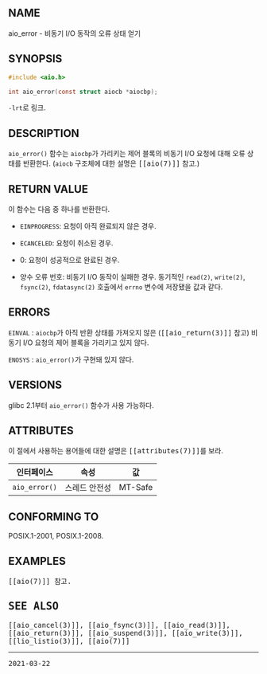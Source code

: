 ## NAME

aio_error - 비동기 I/O 동작의 오류 상태 얻기

## SYNOPSIS

```c
#include <aio.h>

int aio_error(const struct aiocb *aiocbp);
```

`-lrt`로 링크.

## DESCRIPTION

`aio_error()` 함수는 `aiocbp`가 가리키는 제어 블록의 비동기 I/O 요청에 대해 오류 상태를 반환한다. (`aiocb` 구조체에 대한 설명은 <tt>[[aio(7)]]</tt> 참고.)

## RETURN VALUE

이 함수는 다음 중 하나를 반환한다.

* `EINPROGRESS`: 요청이 아직 완료되지 않은 경우.

* `ECANCELED`: 요청이 취소된 경우.

* 0: 요청이 성공적으로 완료된 경우.

* 양수 오류 번호: 비동기 I/O 동작이 실패한 경우. 동기적인 `read(2)`, `write(2)`, `fsync(2)`, `fdatasync(2)` 호출에서 `errno` 변수에 저장됐을 값과 같다.

## ERRORS

`EINVAL`
:   `aiocbp`가 아직 반환 상태를 가져오지 않은 (<tt>[[aio_return(3)]]</tt> 참고) 비동기 I/O 요청의 제어 블록을 가리키고 있지 않다.

`ENOSYS`
:   `aio_error()`가 구현돼 있지 않다.

## VERSIONS

glibc 2.1부터 `aio_error()` 함수가 사용 가능하다.

## ATTRIBUTES

이 절에서 사용하는 용어들에 대한 설명은 <tt>[[attributes(7)]]</tt>를 보라.

| 인터페이스 | 속성 | 값 |
| --- | --- | --- |
| `aio_error()` | 스레드 안전성 | MT-Safe |

## CONFORMING TO

POSIX.1-2001, POSIX.1-2008.

## EXAMPLES

<tt>[[aio(7)]] 참고.

## SEE ALSO

<tt>[[aio_cancel(3)]]</tt>, <tt>[[aio_fsync(3)]]</tt>, <tt>[[aio_read(3)]]</tt>, <tt>[[aio_return(3)]]</tt>, <tt>[[aio_suspend(3)]]</tt>, <tt>[[aio_write(3)]]</tt>, <tt>[[lio_listio(3)]]</tt>, <tt>[[aio(7)]]</tt>

----

2021-03-22
